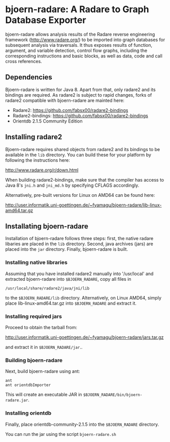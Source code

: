 # bjoern-radare: A Radare to Graph Database Exporter

bjoern-radare allows analysis results of the Radare reverse
engineering framework (http://www.radare.org/) to be imported into
graph databases for subsequent analysis via traversals. It thus
exposes results of function, argument, and variable detection, control
flow graphs, including the corresponding instructions and basic
blocks, as well as data, code and call cross references.

## Dependencies

Bjoern-radare is written for Java 8. Apart from that, only radare2 and
its bindings are required. As radare2 is subject to rapid changes,
forks of radare2 compatible with bjoern-radare are mainted here:

* Radare2: https://github.com/fabsx00/radare2-bindings
* Radare2-bindings: https://github.com/fabsx00/radare2-bindings
* Orientdb 2.1.5 Community Edition

## Installing radare2

Bjoern-radare requires shared objects from radare2 and its bindings to
be available in the `lib` directory. You can build these for your
platform by following the instructions here:

http://www.radare.org/r/down.html

When building radare2-bindings, make sure that the compiler has access
to Java 8's `jni.h` and `jni_md.h` by specifying CFLAGS accordingly.

Alternatively, pre-built versions for Linux on AMD64 can be found
here:

http://user.informatik.uni-goettingen.de/~fyamagu/bjoern-radare/lib-linux-amd64.tar.gz

## Installating bjoern-radare

Installation of bjoern-radare follows three steps: first, the native
radare libaries are placed in the `lib` directory. Second, java
archives (jars) are placed into the `jar` directory. Finally,
bjoern-radare is built.

### Installing native libraries

Assuming that you have installed radare2 manually into '/usr/local'
and extracted bjoern-radare into `$BJOERN_RADARE`, copy all files in

	/usr/local/share/radare2/java/jni/lib

to the `$BJOERN_RADARE/lib` directory. Alternatively, on Linux AMD64,
simply place lib-linux-amd64.tar.gz into `$BJOERN_RADARE` and extract
it.

### Installing required jars

Proceed to obtain the tarball from:

http://user.informatik.uni-goettingen.de/~fyamagu/bjoern-radare/jars.tar.gz

and extract it in `$BJOERN_RADARE/jar`..

### Building bjoern-radare

Next, build bjoern-radare using ant:

	ant
	ant orientdbImporter

This will create an executable JAR in `$BJOERN_RADARE/bin/bjoern-radare.jar`.

### Installing orientdb

Finally, place orientdb-community-2.1.5 into the `$BJOERN_RADARE` directory.

You can run the jar using the script `bjoern-radare.sh`
